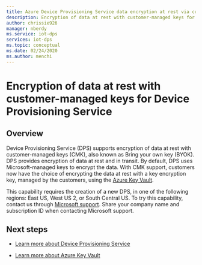 ```yaml
---
title: Azure Device Provisioning Service data encryption at rest via customer-managed keys| Microsoft Docs
description: Encryption of data at rest with customer-managed keys for Device Provisioning Service
author: chrissie926
manager: nberdy
ms.service: iot-dps
services: iot-dps
ms.topic: conceptual
ms.date: 02/24/2020
ms.author: menchi
---
```


# Encryption of data at rest with customer-managed keys for Device Provisioning Service

## Overview

Device Provisioning Service (DPS) supports encryption of data at rest with customer-managed keys (CMK), also known as Bring your own key (BYOK). DPS provides encryption of data at rest and in transit. By default, DPS uses Microsoft-managed keys to encrypt the data. With CMK support, customers now have the choice of encrypting the data at rest with a key encryption key, managed by the customers, using the [Azure Key Vault](https://azure.microsoft.com/services/key-vault/).

This capability requires the creation of a new DPS, in one of the following regions: East US, West US 2, or South Central US. To try this capability, contact us through [Microsoft support](https://azure.microsoft.com/support/create-ticket/). Share your company name and subscription ID when contacting Microsoft support.

## Next steps

* [Learn more about Device Provisioning Service](https://docs.microsoft.com/azure/iot-dps/)

* [Learn more about Azure Key Vault](https://docs.microsoft.com/azure/key-vault/key-vault-overview)